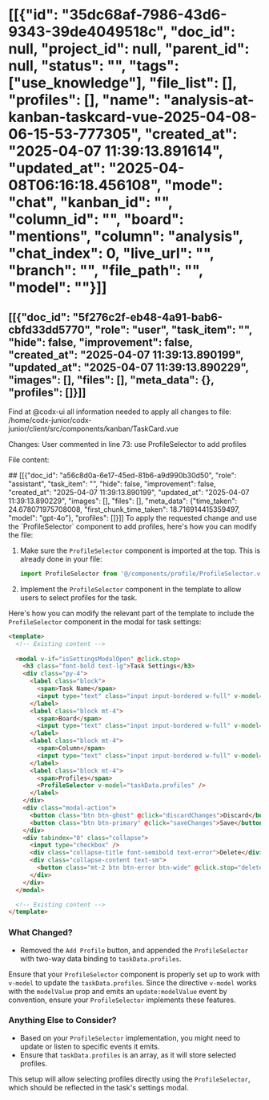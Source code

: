 # [[{"id": "35dc68af-7986-43d6-9343-39de4049518c", "doc_id": null, "project_id": null, "parent_id": null, "status": "", "tags": ["use_knowledge"], "file_list": [], "profiles": [], "name": "analysis-at-kanban-taskcard-vue-2025-04-08-06-15-53-777305", "created_at": "2025-04-07 11:39:13.891614", "updated_at": "2025-04-08T06:16:18.456108", "mode": "chat", "kanban_id": "", "column_id": "", "board": "mentions", "column": "analysis", "chat_index": 0, "live_url": "", "branch": "", "file_path": "", "model": ""}]]
## [[{"doc_id": "5f276c2f-eb48-4a91-bab6-cbfd33dd5770", "role": "user", "task_item": "", "hide": false, "improvement": false, "created_at": "2025-04-07 11:39:13.890199", "updated_at": "2025-04-07 11:39:13.890229", "images": [], "files": [], "meta_data": {}, "profiles": []}]]
Find at @codx-ui all information needed to apply all changes to file: /home/codx-junior/codx-junior/client/src/components/kanban/TaskCard.vue

Changes:
User commented in line 73: use ProfileSelector to add profiles

File content:
<script setup>
import moment from 'moment'
import ChatIcon from '../chat/ChatIcon.vue'
import ProfileSelector from '@/components/profile/ProfileSelector.vue'
</script>
<template>
  <div :class="['p-2 shadow-lg rounded-lg flex flex-col gap-2', parentChat ? 'bg-base-100' : 'bg-base-300']">
    <div v-if="image" :style="`background-image: url(${image.src})`" class="bg-contain bg-no-repeat bg-center h-28 bg-base-300"></div>
    <div class="flex flex-col gap-2">
      <div>
        <div v-if="parentChat" class="text-xs text-primary/40 hover:text-primary text-nowrap overflow-hidden" @click.stop="$projects.setActiveChat(parentChat)">
          {{ parentChat.name }}
        </div>
        <div class="flex justify-between">
          <div class="font-semibold tracking-wide text-sm flex gap-2">
            <div class="rounded-full">
              <ChatIcon :mode="task.mode" />
            </div>
            <div class="overflow-hidden">{{ task.name }}</div>
          </div>
          <div class="flex gap-2 items-center">
            <div :class="`badge badge-outline badge-${badgeColor[task.mode]}`">{{ task.mode }}</div>
          </div>
        </div>
      </div>
      <div class="flex justify-between items-center">
        <span :class="['text-xs', isToday ? 'font-bold' : 'text-gray-600']">{{ formattedDate }}</span>
        <div class="flex gap-1 justify-end">
          <div v-for="tag in task.tags" :key="tag" class="font-bold text-xs text-info flex gap-2">
            #{{ tag }}
          </div>
          <span class="text-xs tooltip"
            :data-tip="`${task.file_list?.length} files`"
            v-if="task.file_list?.length">
            <i class="fa-solid fa-paperclip"></i>
          </span>
        </div>
      </div>
      <div class="flex justify-between items-center">
        <div class="flex justify-end">
          <button class="btn btn-circle btn-sm" @click.stop="openSettingsModal">
            <i class="fas fa-cog"></i>
          </button>
        </div>
        <div class="flex justify-between items-center badge badge-warning" v-if="subTasks.length">
          <div class="text-xs font-bold tooltip tooltip-left" :data-tip="`${subTasks.length} sub tasks`">
            {{ subTasks.length }}
            <i class="fa-regular fa-file-lines"></i>
          </div>
          <div v-if="chatProject" class="badge badge-sm badge-warning">
            {{ chatProject.project_name }}
          </div>
        </div>
      </div>
    </div>
    <modal v-if="isSettingsModalOpen" @click.stop>
      <h3 class="font-bold text-lg">Task Settings</h3>
      <div class="py-4">
        <label class="block">
          <span>Task Name</span>
          <input type="text" class="input input-bordered w-full" v-model="taskData.name">
        </label>
        <label class="block mt-4">
          <span>Board</span>
          <input type="text" class="input input-bordered w-full" v-model="taskData.board">
        </label>
        <label class="block mt-4">
          <span>Column</span>
          <input type="text" class="input input-bordered w-full" v-model="taskData.column">
        </label>
        <label class="block mt-4">
          <span>Profiles</span>
          <div class="flex gap-2">
            @codx-ok, please-wait...: --knowledge use ProfileSelector to add profiles
            <button class="btn btn-success btn-sm" @click="addProfile">Add Profile</button>
          </div>
        </label>
      </div>
      <div class="modal-action">
        <button class="btn btn-ghost" @click="discardChanges">Discard</button>
        <button class="btn btn-primary" @click="saveChanges">Save</button>
      </div>
      <div tabindex="0" class="collapse">
        <input type="checkbox" />
        <div class="collapse-title font-semibold text-error">Delete</div>
        <div class="collapse-content text-sm">
          <button class="mt-2 btn btn-error btn-wide" @click.stop="deleteTask">Confirm delete</button>
        </div>
      </div>
    </modal>
    <progress class="progress w-full" v-if="updating"></progress>
  </div>
</template>
<script>
export default {
  props: ['task'],
  data() {
    return {
      isSettingsModalOpen: false,
      taskData: {
        name: this.task.name,
        board: '',
        column: '',
        profiles: []
      },
      badgeColor: {
        task: "primary",
        chat: "accent"
      }
    }
  },
  computed: {
    image() {
      let image = this.task.messages?.find(m => m.images.length)?.images[0]
      return image ? JSON.parse(image) : null
    },
    isToday() {
      const updatedAt = this.task.updated_at
      return moment(0, "HH").diff(updatedAt, "days") === 0
    },
    formattedDate() {
      const updatedAt = this.task.updated_at
      return this.isToday ? moment(updatedAt).format('HH:mm:ss') : moment(updatedAt).format('YYYY-MM-DD hh:mm:ss')
    },
    subTasks() {
      return this.$storex.projects.allChats.filter(c => c.parent_id === this.task.id)
        .sort((a, b) => (a.updated_at || a.created_at) > (b.updated_at || b.created_at) ? -1 : 1)
    },
    chatProject() {
      return this.$projects.allProjects.find(p => p.project_id === this.task.project_id && p.project_id !== this.$project.project_id)
    },
    parentChat() {
      return this.$projects.chats[this.task.parent_id]
    },
    updating() {
      const { messages } = this.task
      if (!messages?.length) {
        return false
      }
      return moment().diff(
          moment(messages[messages.length - 1].updated_at)
        , 'seconds') < 10
    }
  },
  methods: {
    openSettingsModal() {
      this.isSettingsModalOpen = true
    },
    closeSettingsModal() {
      this.isSettingsModalOpen = false
    },
    discardChanges() {
      this.closeSettingsModal()
    },
    saveChanges() {
      console.log('Task Saved:', this.taskData)
      this.closeSettingsModal()
    },
    deleteTask() {
      this.closeSettingsModal()
      this.$projects.deleteChat(this.task)
    },
    addProfile() {
      const profile = { id: Date.now(), name: 'New Profile' }
      this.taskData.profiles.push(profile)
      console.log('Added profile:', profile)
    }
  }
}
</script>
## [[{"doc_id": "a56c8d0a-6e17-45ed-81b6-a9d990b30d50", "role": "assistant", "task_item": "", "hide": false, "improvement": false, "created_at": "2025-04-07 11:39:13.890199", "updated_at": "2025-04-07 11:39:13.890229", "images": [], "files": [], "meta_data": {"time_taken": 24.678071975708008, "first_chunk_time_taken": 18.716914415359497, "model": "gpt-4o"}, "profiles": []}]]
To apply the requested change and use the `ProfileSelector` component to add profiles, here's how you can modify the file:

1. Make sure the `ProfileSelector` component is imported at the top. This is already done in your file:
   ```javascript
   import ProfileSelector from '@/components/profile/ProfileSelector.vue'
   ```

2. Implement the `ProfileSelector` component in the template to allow users to select profiles for the task.

Here's how you can modify the relevant part of the template to include the `ProfileSelector` component in the modal for task settings:

```html
<template>
  <!-- Existing content -->
  
  <modal v-if="isSettingsModalOpen" @click.stop>
    <h3 class="font-bold text-lg">Task Settings</h3>
    <div class="py-4">
      <label class="block">
        <span>Task Name</span>
        <input type="text" class="input input-bordered w-full" v-model="taskData.name">
      </label>
      <label class="block mt-4">
        <span>Board</span>
        <input type="text" class="input input-bordered w-full" v-model="taskData.board">
      </label>
      <label class="block mt-4">
        <span>Column</span>
        <input type="text" class="input input-bordered w-full" v-model="taskData.column">
      </label>
      <label class="block mt-4">
        <span>Profiles</span>
        <ProfileSelector v-model="taskData.profiles" />
      </label>
    </div>
    <div class="modal-action">
      <button class="btn btn-ghost" @click="discardChanges">Discard</button>
      <button class="btn btn-primary" @click="saveChanges">Save</button>
    </div>
    <div tabindex="0" class="collapse">
      <input type="checkbox" />
      <div class="collapse-title font-semibold text-error">Delete</div>
      <div class="collapse-content text-sm">
        <button class="mt-2 btn btn-error btn-wide" @click.stop="deleteTask">Confirm delete</button>
      </div>
    </div>
  </modal>

  <!-- Existing content -->
</template>
```

### What Changed?
- Removed the `Add Profile` button, and appended the `ProfileSelector` with two-way data binding to `taskData.profiles`.

Ensure that your `ProfileSelector` component is properly set up to work with `v-model` to update the `taskData.profiles`. Since the directive `v-model` works with the `modelValue` prop and emits an `update:modelValue` event by convention, ensure your `ProfileSelector` implements these features.

### Anything Else to Consider?
- Based on your `ProfileSelector` implementation, you might need to update or listen to specific events it emits.
- Ensure that `taskData.profiles` is an array, as it will store selected profiles.

This setup will allow selecting profiles directly using the `ProfileSelector`, which should be reflected in the task's settings modal.